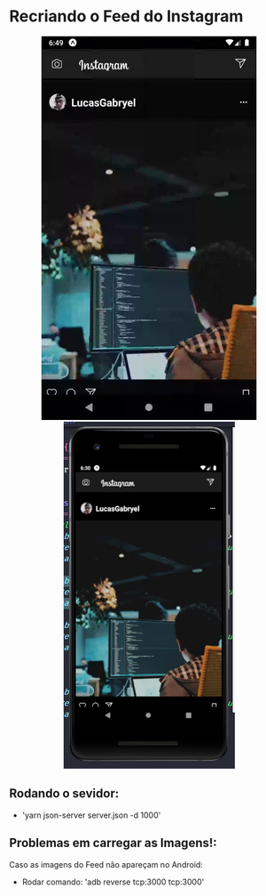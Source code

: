# Recriando o Feed do Instagram

<p align="center">
  <img alt="GitHub language count" src=https://github.com/LucasGabryellll/Feed-Instagram/blob/master/src/imageResultado/apresentacao.gif>
  <img alt="GitHub language count" src=https://github.com/LucasGabryellll/Feed-Instagram/blob/master/src/imageResultado/app.png>

## Rodando o sevidor:
 - 'yarn json-server server.json -d 1000'

## Problemas em carregar as Imagens!:
Caso as imagens do Feed não apareçam no Android:
  - Rodar comando: 'adb reverse tcp:3000 tcp:3000'
